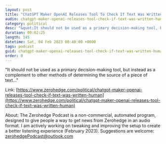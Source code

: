 ```yaml
---
layout: post
title: "ChatGPT Maker OpenAI Releases Tool To Check If Text Was Written By A Human"
audio: chatgpt-maker-openai-releases-tool-check-if-text-was-written-human-4
category: political
desc: "&quot;It should not be used as a primary decision-making tool, but instead as a complement to other methods of determining the source of a piece of text...&quot;"
duration: 00:02:25
length: 145
datetime: Sat, 04 Feb 2023 00:40:00 +0000
tags: podcast
guid: chatgpt-maker-openai-releases-tool-check-if-text-was-written-human-0
order: 0
---
```

&quot;It should not be used as a primary decision-making tool, but instead as a complement to other methods of determining the source of a piece of text...&quot;

Link: [https://www.zerohedge.com/political/chatgpt-maker-openai-releases-tool-check-if-text-was-written-human](https://www.zerohedge.com/political/chatgpt-maker-openai-releases-tool-check-if-text-was-written-human)

About: The Zerohedge Podcast is a non-commercial, automated program, designed to give people a way to get news from Zerohedge in an audio format.  I am actively working on tweaking and improving the setup to create a better listening experience (February 2023).  Suggestions are welcome: [zerohedgePodcast@outlook.com](mailto:zerohedgePodcast@outlook.com)